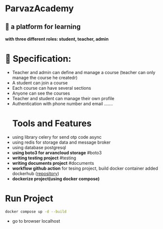 # ParvazAcademy
## :iphone: a platform for learning
#### with three different roles: student, teacher, admin
# :monocle_face: Specification: 
- Teacher and admin can define and manage a course (teacher can only manage the course he createdr)
- A student can join a course
- Each course can have several sections
- Anyone can see the courses
- Teacher and student can manage their own profile
- Authentication with phone number and email .......
  # Tools and Features
- using library celery for send otp code async
- using redis for storage data and message broker
- using database postgresql
- **using boto3 for arvancloud storage** #boto3
- **writing testing project** #testing
- **writing documents project** #documents
- **workflow github action** for tesing project, build docker container added dockerhub ([repository](https://hub.docker.com/r/mortezaei2/parvaz_academy))
- **dockerize project(using docker compose)** 
# Run Project 
```bash
docker compose up -d --build
```
- go to browser localhost

